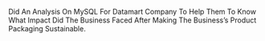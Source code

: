 Did An Analysis On MySQL For Datamart Company To Help Them To Know What
Impact Did The Business Faced After Making The Business’s Product Packaging Sustainable.
